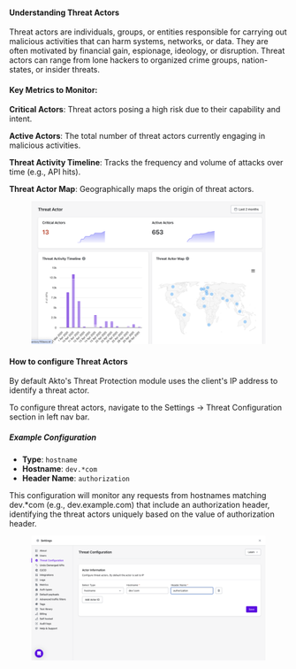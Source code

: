 
#### Understanding Threat Actors 

Threat actors are individuals, groups, or entities responsible for carrying out malicious activities that can harm systems, networks, or data. They are often motivated by financial gain, espionage, ideology, or disruption. Threat actors can range from lone hackers to organized crime groups, nation-states, or insider threats.

#### Key Metrics to Monitor:

**Critical Actors**: Threat actors posing a high risk due to their capability and intent.  

**Active Actors**: The total number of threat actors currently engaging in malicious activities.  

**Threat Activity Timeline**: Tracks the frequency and volume of attacks over time (e.g., API hits).  

**Threat Actor Map**: Geographically maps the origin of threat actors.

<figure><img src="../../.gitbook/assets/threat-actor.png" alt=""><figcaption></figcaption></figure>


#### How to configure Threat Actors

By default Akto's Threat Protection module uses the client's IP address to identify a threat actor.   

To configure threat actors, navigate to the Settings -> Threat Configuration section in left nav bar.

##### Example Configuration
- **Type**: `hostname`
- **Hostname**: `dev.*com`
- **Header Name**: `authorization`

This configuration will monitor any requests from hostnames matching dev.*com (e.g., dev.example.com) that include an authorization header, identifying the threat actors uniquely based on the value of authorization header.

<figure><img src="../../.gitbook/assets/threat-configuration.png" alt=""><figcaption></figcaption></figure>